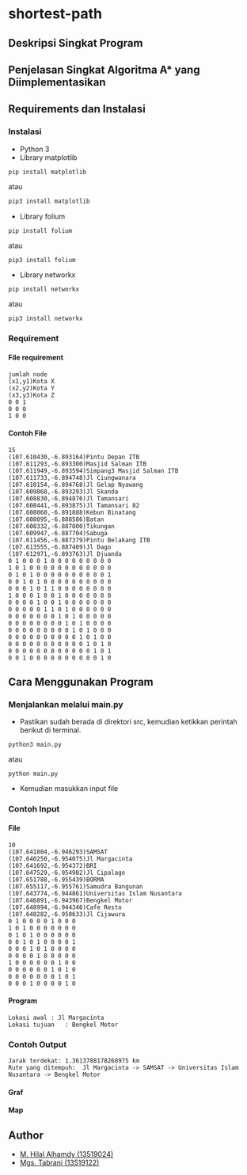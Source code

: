 # shortest-path
## Deskripsi Singkat Program
## Penjelasan Singkat Algoritma A* yang Diimplementasikan
## Requirements dan Instalasi
### Instalasi
- Python 3
- Library matplotlib 
```shell 
pip install matplotlib
``` 
atau 
```bash
pip3 install matplotlib
```
- Library folium 
```bash 
pip install folium
``` 
atau
```
pip3 install folium
```
- Library networkx 
```
pip install networkx
``` 
atau 
```
pip3 install networkx
```
### Requirement
#### File requirement
```
jumlah node
(x1,y1)Kota X
(x2,y2)Kota Y
(x3,y3)Kota Z
0 0 1
0 0 0
1 0 0
```
#### Contoh File
```
15
(107.610430,-6.893164)Pintu Depan ITB
(107.611293,-6.893300)Masjid Salman ITB
(107.611949,-6.893594)Simpang3 Masjid Salman ITB
(107.611733,-6.894748)Jl Ciungwanara
(107.610154,-6.894768)Jl Gelap Nyawang
(107.609868,-6.893293)Jl Skanda
(107.608830,-6.894876)Jl Tamansari
(107.608441,-6.893875)Jl Tamansari 82
(107.608060,-6.891888)Kebun Binatang
(107.608095,-6.888586)Batan
(107.608332,-6.887800)Tikungan
(107.609947,-6.887704)Sabuga
(107.611456,-6.887379)Pintu Belakang ITB
(107.613555,-6.887409)Jl Dago
(107.612971,-6.893763)Jl Djuanda
0 1 0 0 0 1 0 0 0 0 0 0 0 0 0
1 0 1 0 0 0 0 0 0 0 0 0 0 0 0
0 1 0 1 0 0 0 0 0 0 0 0 0 0 1
0 0 1 0 1 0 0 0 0 0 0 0 0 0 0
0 0 0 1 0 1 1 0 0 0 0 0 0 0 0
1 0 0 0 1 0 0 1 0 0 0 0 0 0 0
0 0 0 0 1 0 0 1 0 0 0 0 0 0 0
0 0 0 0 0 1 1 0 1 0 0 0 0 0 0
0 0 0 0 0 0 0 1 0 1 0 0 0 0 0
0 0 0 0 0 0 0 0 1 0 1 0 0 0 0
0 0 0 0 0 0 0 0 0 1 0 1 0 0 0
0 0 0 0 0 0 0 0 0 0 1 0 1 0 0
0 0 0 0 0 0 0 0 0 0 0 1 0 1 0
0 0 0 0 0 0 0 0 0 0 0 0 1 0 1
0 0 1 0 0 0 0 0 0 0 0 0 0 1 0
```
## Cara Menggunakan Program
### Menjalankan melalui main.py
- Pastikan sudah berada di direktori src, kemudian ketikkan perintah berikut di terminal.
```
python3 main.py
```
atau
```
python main.py
```
- Kemudian masukkan input file
### Contoh Input 
#### File
```
10
(107.641804,-6.946293)SAMSAT
(107.640250,-6.954075)Jl Margacinta
(107.641692,-6.954372)BRI
(107.647529,-6.954982)Jl Cipalago
(107.651788,-6.955439)BORMA
(107.655117,-6.955761)Samudra Bangunan
(107.643774,-6.944861)Universitas Islam Nusantara
(107.646891,-6.943967)Bengkel Motor
(107.648994,-6.944346)Cafe Resto
(107.648282,-6.950633)Jl Cijawura
0 1 0 0 0 0 1 0 0 0
1 0 1 0 0 0 0 0 0 0
0 1 0 1 0 0 0 0 0 0
0 0 1 0 1 0 0 0 0 1
0 0 0 1 0 1 0 0 0 0
0 0 0 0 1 0 0 0 0 0
1 0 0 0 0 0 0 1 0 0
0 0 0 0 0 0 1 0 1 0
0 0 0 0 0 0 0 1 0 1
0 0 0 1 0 0 0 0 1 0
```
#### Program
```
Lokasi awal	: Jl Margacinta
Lokasi tujuan	: Bengkel Motor
```
### Contoh Output
```
Jarak terdekat: 1.3613788178268975 km
Rute yang ditempuh:  Jl Margacinta -> SAMSAT -> Universitas Islam Nusantara -> Bengkel Motor
```
#### Graf

#### Map

## Author
- [M. Hilal Alhamdy (13519024)](https://github.com/hilalhmdy)
- [Mgs. Tabrani (13519122)](https://github.com/mgstabrani)
